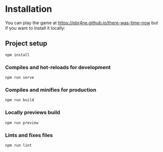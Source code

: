 # Installation

You can play the game at https://pbr4ne.github.io/there-was-time-now but if you want to install it locally:

## Project setup
```
npm install
```

### Compiles and hot-reloads for development
```
npm run serve
```

### Compiles and minifies for production
```
npm run build
```

### Locally previews build
```
npm run preview
```

### Lints and fixes files
```
npm run lint
```
